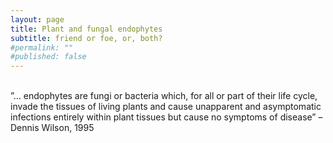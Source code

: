 ```yaml
---
layout: page
title: Plant and fungal endophytes
subtitle: friend or foe, or, both?
#permalink: ""
#published: false
---
```

<br>
”… endophytes are fungi or bacteria which, for all or part of their life cycle, invade the tissues of living plants and cause unapparent and asymptomatic infections entirely within plant tissues but cause no symptoms of disease” – Dennis Wilson, 1995
